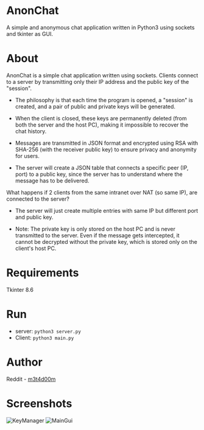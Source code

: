 # AnonChat
A simple and anonymous chat application written in Python3 using sockets and tkinter as GUI.

# About
AnonChat is a simple chat application written using sockets.
Clients connect to a server by transmitting only their IP address and the public key of the "session".

- The philosophy is that each time the program is opened, a "session" is created, and a pair of public and private keys will be generated.

- When the client is closed, these keys are permanently deleted (from both the server and the host PC), making it impossible to recover the chat history.

- Messages are transmitted in JSON format and encrypted using RSA with SHA-256 (with the receiver public key) to ensure privacy and anonymity for users.

- The server will create a JSON table that connects a specific peer (IP, port) to a public key, since the server has to understand where the message has to be delivered.

What happens if 2 clients from the same intranet over NAT (so same IP), are connected to the server?
- The server will just create multiple entries with same IP but different port and public key.

- Note: The private key is only stored on the host PC and is never transmitted to the server.
Even if the message gets intercepted, it cannot be decrypted without the private key, which is stored only on the client's host PC.

# Requirements
Tkinter 8.6

# Run
- server: <code>python3 server.py</code>
- Client: <code>python3 main.py</code>

# Author
Reddit - [m3t4d00m](https://www.reddit.com/user/METRWD/?utm_source=share&utm_medium=web3x&utm_name=web3xcss&utm_term=1&utm_content=share_button)

# Screenshots
![KeyManager](https://github.com/user-attachments/assets/632f5af4-bb4c-4703-a364-e5a276324b83)
![MainGui](https://github.com/user-attachments/assets/68f214d8-1488-4d93-bf59-f01a16a72bd0)


